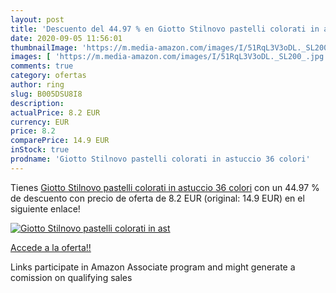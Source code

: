 ```yaml
---
layout: post
title: 'Descuento del 44.97 % en Giotto Stilnovo pastelli colorati in ast'
date: 2020-09-05 11:56:01
thumbnailImage: 'https://m.media-amazon.com/images/I/51RqL3V3oDL._SL200_.jpg'
images: [ 'https://m.media-amazon.com/images/I/51RqL3V3oDL._SL200_.jpg' ]
comments: true
category: ofertas
author: ring
slug: B005DSU8I8
description:
actualPrice: 8.2 EUR
currency: EUR
price: 8.2
comparePrice: 14.9 EUR
inStock: true
prodname: 'Giotto Stilnovo pastelli colorati in astuccio 36 colori'
---
```


Tienes [Giotto Stilnovo pastelli colorati in astuccio 36 colori](https://www.amazon.it/dp/B005DSU8I8/?tag=tolees00-21) con un 44.97 % de descuento con precio de oferta de 8.2 EUR (original: 14.9 EUR) en el siguiente enlace!

[![Giotto Stilnovo pastelli colorati in ast](https://m.media-amazon.com/images/I/51RqL3V3oDL._SL200_.jpg)](https://www.amazon.it/dp/B005DSU8I8/?tag=tolees00-21)

[Accede a la oferta!!](https://www.amazon.it/dp/B005DSU8I8/?tag=tolees00-21)

Links participate in Amazon Associate program and might generate a comission on qualifying sales



